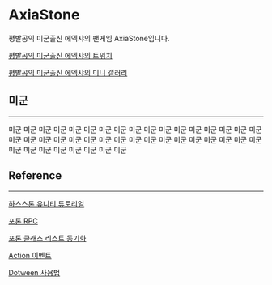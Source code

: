 # AxiaStone
평발공익 미군출신 에엑샤의 팬게임 AxiaStone입니다.

[평발공익 미군출신 에엑샤의 트위치](https://www.twitch.tv/realaxia)

[평발공익 미군출신 에엑샤의 미니 갤러리](https://gall.dcinside.com/mini/migun)

## 미군
------------------
미군 미군 미군 미군 미군 미군 미군 미군 미군 미군 미군 미군 미군 미군 
미군 미군 미군 미군 미군 미군 미군 미군 미군 미군 미군 미군 미군 미군 
미군 미군 미군 미군 미군 미군 미군 미군 미군 미군 미군 미군 미군 미군 

## Reference
------------------
[하스스톤 유니티 튜토리얼](https://youtu.be/0_QHzyXVrJ0)

[포톤 RPC](https://youtu.be/8zJRxOU4aCc)

[포톤 클래스 리스트 동기화](https://youtu.be/DDVyMa7gMR8)

[Action 이벤트](https://youtu.be/dUuQ_q9H2_g)

[Dotween 사용법](https://youtu.be/SZF1oZ-tqMs)
